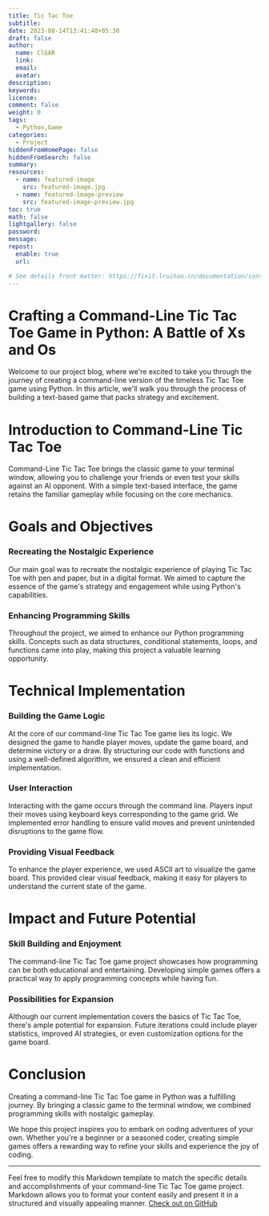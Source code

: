 ```yaml
---
title: Tic Tac Toe
subtitle:
date: 2023-08-14T13:41:48+05:30
draft: false
author:
  name: ClGAR
  link:
  email:
  avatar:
description:
keywords:
license:
comment: false
weight: 0
tags:
  - Python,Game
categories:
  - Project
hiddenFromHomePage: false
hiddenFromSearch: false
summary:
resources:
  - name: featured-image
    src: featured-image.jpg
  - name: featured-image-preview
    src: featured-image-preview.jpg
toc: true
math: false
lightgallery: false
password:
message:
repost:
  enable: true
  url:

# See details front matter: https://fixit.lruihao.cn/documentation/content-management/introduction/#front-matter
---
```


<!--more-->
# Crafting a Command-Line Tic Tac Toe Game in Python: A Battle of Xs and Os

Welcome to our project blog, where we're excited to take you through the journey of creating a command-line version of the timeless Tic Tac Toe game using Python. In this article, we'll walk you through the process of building a text-based game that packs strategy and excitement.

# Introduction to Command-Line Tic Tac Toe

Command-Line Tic Tac Toe brings the classic game to your terminal window, allowing you to challenge your friends or even test your skills against an AI opponent. With a simple text-based interface, the game retains the familiar gameplay while focusing on the core mechanics.

# Goals and Objectives

### Recreating the Nostalgic Experience

Our main goal was to recreate the nostalgic experience of playing Tic Tac Toe with pen and paper, but in a digital format. We aimed to capture the essence of the game's strategy and engagement while using Python's capabilities.

### Enhancing Programming Skills

Throughout the project, we aimed to enhance our Python programming skills. Concepts such as data structures, conditional statements, loops, and functions came into play, making this project a valuable learning opportunity.

# Technical Implementation

### Building the Game Logic

At the core of our command-line Tic Tac Toe game lies its logic. We designed the game to handle player moves, update the game board, and determine victory or a draw. By structuring our code with functions and using a well-defined algorithm, we ensured a clean and efficient implementation.

### User Interaction

Interacting with the game occurs through the command line. Players input their moves using keyboard keys corresponding to the game grid. We implemented error handling to ensure valid moves and prevent unintended disruptions to the game flow.

### Providing Visual Feedback

To enhance the player experience, we used ASCII art to visualize the game board. This provided clear visual feedback, making it easy for players to understand the current state of the game.

# Impact and Future Potential

### Skill Building and Enjoyment

The command-line Tic Tac Toe game project showcases how programming can be both educational and entertaining. Developing simple games offers a practical way to apply programming concepts while having fun.

### Possibilities for Expansion

Although our current implementation covers the basics of Tic Tac Toe, there's ample potential for expansion. Future iterations could include player statistics, improved AI strategies, or even customization options for the game board.

# Conclusion

Creating a command-line Tic Tac Toe game in Python was a fulfilling journey. By bringing a classic game to the terminal window, we combined programming skills with nostalgic gameplay.

We hope this project inspires you to embark on coding adventures of your own. Whether you're a beginner or a seasoned coder, creating simple games offers a rewarding way to refine your skills and experience the joy of coding.

---

Feel free to modify this Markdown template to match the specific details and accomplishments of your command-line Tic Tac Toe game project. Markdown allows you to format your content easily and present it in a structured and visually appealing manner. 
[Check out on GitHub](https://github.com/ClGAR/tic-tac-toe)
